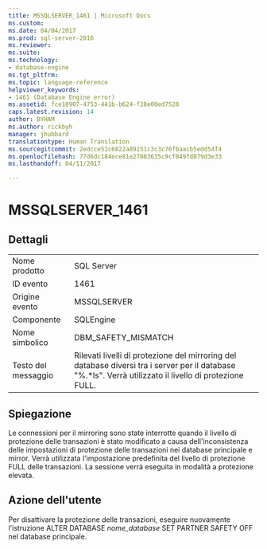 ```yaml
---
title: MSSQLSERVER_1461 | Microsoft Docs
ms.custom: 
ms.date: 04/04/2017
ms.prod: sql-server-2016
ms.reviewer: 
ms.suite: 
ms.technology:
- database-engine
ms.tgt_pltfrm: 
ms.topic: language-reference
helpviewer_keywords:
- 1461 (Database Engine error)
ms.assetid: fce10907-4753-441b-b624-f28e00ed7520
caps.latest.revision: 14
author: BYHAM
ms.author: rickbyh
manager: jhubbard
translationtype: Human Translation
ms.sourcegitcommit: 2edcce51c6822a89151c3c3c76fbaacb5edd54f4
ms.openlocfilehash: 77d6dc184ece81e27083635c9cf049fd079d3e33
ms.lasthandoff: 04/11/2017

---
```

# <a name="mssqlserver1461"></a>MSSQLSERVER_1461
  
## <a name="details"></a>Dettagli  
  
|||  
|-|-|  
|Nome prodotto|SQL Server|  
|ID evento|1461|  
|Origine evento|MSSQLSERVER|  
|Componente|SQLEngine|  
|Nome simbolico|DBM_SAFETY_MISMATCH|  
|Testo del messaggio|Rilevati livelli di protezione del mirroring del database diversi tra i server per il database "%.*ls". Verrà utilizzato il livello di protezione FULL.|  
  
## <a name="explanation"></a>Spiegazione  
Le connessioni per il mirroring sono state interrotte quando il livello di protezione delle transazioni è stato modificato a causa dell'inconsistenza delle impostazioni di protezione delle transazioni nei database principale e mirror. Verrà utilizzata l'impostazione predefinita del livello di protezione FULL delle transazioni. La sessione verrà eseguita in modalità a protezione elevata.  
  
## <a name="user-action"></a>Azione dell'utente  
Per disattivare la protezione delle transazioni, eseguire nuovamente l'istruzione ALTER DATABASE *nome_database* SET PARTNER SAFETY OFF nel database principale.  
  

